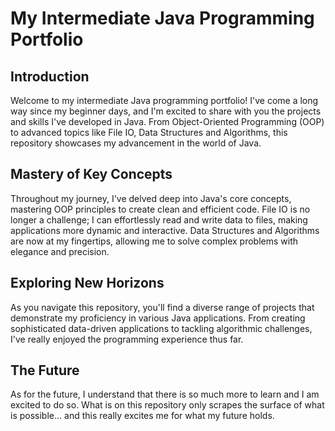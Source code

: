 # My Intermediate Java Programming Portfolio

## Introduction

Welcome to my intermediate Java programming portfolio! I've come a long way since my beginner days, and I'm excited to share with you the projects and skills I've developed in Java. From Object-Oriented Programming (OOP) to advanced topics like File IO, Data Structures and Algorithms, this repository showcases my advancement in the world of Java.

## Mastery of Key Concepts

Throughout my journey, I've delved deep into Java's core concepts, mastering OOP principles to create clean and efficient code. File IO is no longer a challenge; I can effortlessly read and write data to files, making applications more dynamic and interactive. Data Structures and Algorithms are now at my fingertips, allowing me to solve complex problems with elegance and precision.

## Exploring New Horizons

As you navigate this repository, you'll find a diverse range of projects that demonstrate my proficiency in various Java applications. From creating sophisticated data-driven applications to tackling algorithmic challenges, I've really enjoyed the programming experience thus far.

## The Future

As for the future, I understand that there is so much more to learn and I am excited to do so. What is on this repository only scrapes the surface of what is possible... and this really excites me for what my future holds.
